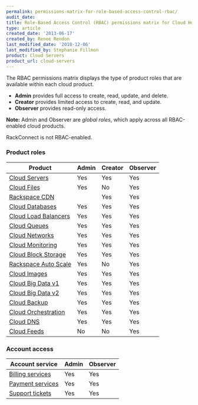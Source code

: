 ```yaml
---
permalink: permissions-matrix-for-role-based-access-control-rbac/
audit_date:
title: Role-Based Access Control (RBAC) permissions matrix for Cloud Hosting
type: article
created_date: '2013-06-17'
created_by: Renee Rendon
last_modified_date: '2018-12-06'
last_modified_by: Stephanie Fillmon
product: Cloud Servers
product_url: cloud-servers
---
```


The RBAC permissions matrix displays the type of product roles that are available within each cloud product.

- **Admin** provides full access to create, read, update, and delete.
- **Creator** provides limited access to create, read, and update.
- **Observer** provides read-only access.

**Note:** Admin and Observer are *global roles*, which apply across all RBAC-enabled cloud products.

RackConnect is not RBAC-enabled.

### Product roles

Product | Admin | Creator | Observer
--- | --- | --- | ---
[Cloud Servers](/how-to/permissions-matrix-for-next-generation-cloud-servers) | Yes | Yes | Yes
[Cloud Files](/how-to/permissions-matrix-for-cloud-files) | Yes | No | Yes
[Rackspace CDN](/how-to/permission-matrix-for-rackspace-cdn) || Yes | Yes | Yes
[Cloud Databases](/how-to/permissions-matrix-for-cloud-databases) | Yes | Yes | Yes
[Cloud Load Balancers](/how-to/permissions-matrix-for-cloud-load-balancers) | Yes | Yes | Yes
[Cloud Queues](/how-to/permissions-matrix-for-cloud-queues) | Yes | Yes | Yes
[Cloud Networks](/how-to/permissions-matrix-for-cloud-networks) | Yes | Yes | Yes
[Cloud Monitoring](/how-to/permissions-matrix-for-rackspace-monitoring) | Yes | Yes | Yes
[Cloud Block Storage](/how-to/permissions-matrix-for-cloud-block-storage) | Yes | Yes | Yes
[Rackspace Auto Scale](/how-to/permissions-matrix-for-auto-scale) | Yes | No | Yes
[Cloud Images](/how-to/detailed-permissions-matrix-for-cloud-images) | Yes | Yes | Yes
[Cloud Big Data v1](/how-to/detailed-permissions-matrix-for-cloud-big-data) | Yes | Yes | Yes
[Cloud Big Data v2](/how-to/detailed-permissions-matrix-for-cloud-big-data-v2) | Yes | Yes | Yes
[Cloud Backup](/knowledge_center/detailed-permissions-matrix-for-cloud-backup) | Yes | Yes | Yes
[Cloud Orchestration](/how-to/permissions-matrix-for-cloud-orchestration) | Yes | Yes | Yes
[Cloud DNS](/how-to/detailed-permissions-matrix-for-dns) | Yes | Yes | Yes
[Cloud Feeds](/how-to/detailed-permissions-matrix-for-cloud-feeds) | No | No | Yes

### Account access

Account service | Admin | Observer
--------------- | --- | ---
[Billing services](/how-to/detailed-permissions-matrix-for-billing-services) | Yes | Yes
[Payment services](/how-to/detailed-permissions-matrix-for-billing-services) | Yes | Yes
[Support tickets](/how-to/detailed-permissions-matrix-for-support-tickets) | Yes | Yes
